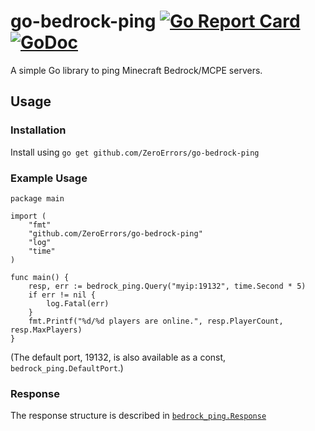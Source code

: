 # go-bedrock-ping [![Go Report Card](https://goreportcard.com/badge/github.com/ZeroErrors/go-bedrock-ping)](https://goreportcard.com/report/github.com/ZeroErrors/go-bedrock-ping) [![GoDoc](https://godoc.org/github.com/ZeroErrors/go-bedrock-ping?status.svg)](https://godoc.org/github.com/ZeroErrors/go-bedrock-ping)
A simple Go library to ping Minecraft Bedrock/MCPE servers.

## Usage
### Installation
Install using ```go get github.com/ZeroErrors/go-bedrock-ping```

### Example Usage
```golang
package main

import (
	"fmt"
	"github.com/ZeroErrors/go-bedrock-ping"
	"log"
	"time"
)

func main() {
	resp, err := bedrock_ping.Query("myip:19132", time.Second * 5)
	if err != nil {
		log.Fatal(err)
	}
	fmt.Printf("%d/%d players are online.", resp.PlayerCount, resp.MaxPlayers)
}
```

(The default port, 19132, is also available as a const, ```bedrock_ping.DefaultPort```.)

### Response
The response structure is described in [```bedrock_ping.Response```](https://github.com/ZeroErrors/go-bedrock-ping/blob/master/bedrock-ping.go#L22)

